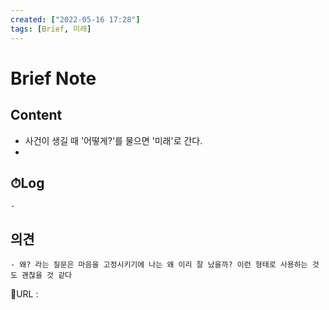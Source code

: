 ```yaml
---
created: ["2022-05-16 17:28"]
tags: [Brief, 미래]
---
```


# Brief Note
## Content
- 사건이 생길 때 '어떻게?'를 물으면 '미래'로 간다.
-

## ⏱Log
	-

## 의견
	- 왜? 라는 질문은 마음을 고정시키기에 나는 왜 이리 잘 났을까? 이런 형태로 사용하는 것도 괜찮을 것 같다


📙URL :